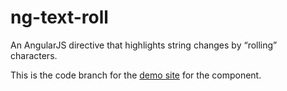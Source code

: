 # ng-text-roll
An AngularJS directive that highlights string changes by “rolling” characters.

This is the code branch for the [demo site](http://daveteply.github.io/ng-text-roll/dist) for the component.
